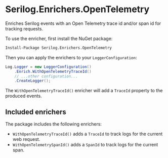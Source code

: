 # Serilog.Enrichers.OpenTelemetry
Enriches Serilog events with an Open Telemetry trace id and/or span id for tracking requests.

To use the enricher, first install the NuGet package:
```bash
Install-Package Serilog.Enrichers.OpenTelemetry
```

Then you can apply the enrichers to your `LoggerConfiguration`:
```csharp
Log.Logger = new LoggerConfiguration()
    .Enrich.WithOpenTelemetryTraceId()
    // ...other configuration...
    .CreateLogger();
```

The `WithOpenTelemetryTraceId()` enricher will add a `TraceId` property to the produced events.

## Included enrichers
The package includes the following enrichers:
* `WithOpenTelemetryTraceId()` adds a `TraceId` to track logs for the current web request.
* `WithOpenTelemetrySpanId()` adds a `SpanId` to track logs for the current span.
